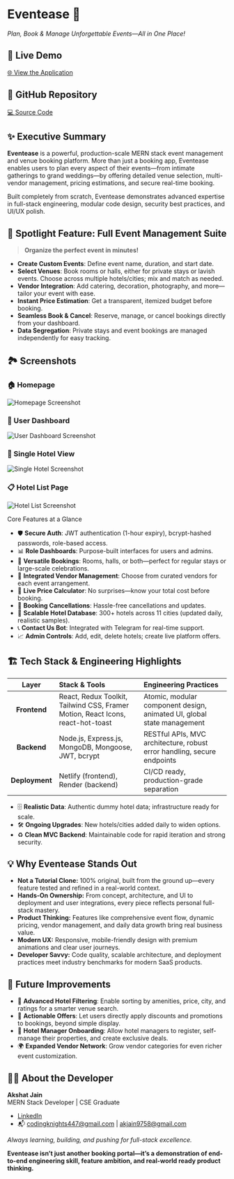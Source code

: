 # Eventease 🎉  
*Plan, Book & Manage Unforgettable Events—All in One Place!*

## 🚀 Live Demo  
[🌐 View the Application](https://eventeaseportal.netlify.app/)

## 📂 GitHub Repository  
[💻 Source Code](https://github.com/AkshatJain447/Event-Booking-Portal)

## ✨ Executive Summary

**Eventease** is a powerful, production-scale MERN stack event management and venue booking platform. More than just a booking app, Eventease enables users to plan every aspect of their events—from intimate gatherings to grand weddings—by offering detailed venue selection, multi-vendor management, pricing estimations, and secure real-time booking.  

Built completely from scratch, Eventease demonstrates advanced expertise in full-stack engineering, modular code design, security best practices, and UI/UX polish.

## 🌟 Spotlight Feature: Full Event Management Suite

> **Organize the perfect event in minutes!**

- **Create Custom Events**: Define event name, duration, and start date.
- **Select Venues**: Book rooms or halls, either for private stays or lavish events. Choose across multiple hotels/cities; mix and match as needed.
- **Vendor Integration**: Add catering, decoration, photography, and more—tailor your event with ease.
- **Instant Price Estimation**: Get a transparent, itemized budget before booking.
- **Seamless Book & Cancel**: Reserve, manage, or cancel bookings directly from your dashboard.
- **Data Segregation**: Private stays and event bookings are managed independently for easy tracking.

## 🏞️ Screenshots

### 🏠 Homepage  
![Homepage Screenshot](https://github.com/user-attachments/assets/1a85e945-8294-4b1e-b99b-8f1e35fd1402) 

### 👤 User Dashboard  
![User Dashboard Screenshot](https://github.com/user-attachments/assets/9d981278-24dc-49d2-b58a-c21e57d16984) 

### 🏨 Single Hotel View  
![Single Hotel Screenshot](https://github.com/user-attachments/assets/2446bf56-82ee-4117-bdef-24df864eab0e) 

### 📋 Hotel List Page  
![Hotel List Screenshot](https://github.com/user-attachments/assets/025dcd21-4aac-494f-a5e2-04c6f903b3fa) 

Core Features at a Glance
- 🛡️ **Secure Auth**: JWT authentication (1-hour expiry), bcrypt-hashed passwords, role-based access.
- 📊 **Role Dashboards**: Purpose-built interfaces for users and admins.
- 🏩 **Versatile Bookings**: Rooms, halls, or both—perfect for regular stays or large-scale celebrations.
- 🎪 **Integrated Vendor Management**: Choose from curated vendors for each event arrangement.
- 💸 **Live Price Calculator**: No surprises—know your total cost before booking.
- 🔄 **Booking Cancellations**: Hassle-free cancellations and updates.
- 🌆 **Scalable Hotel Database**: 300+ hotels across 11 cities (updated daily, realistic samples).
- 📞 **Contact Us Bot**: Integrated with Telegram for real-time support.
- 📈 **Admin Controls**: Add, edit, delete hotels; create live platform offers.

## 🏗️ Tech Stack & Engineering Highlights

| Layer         | Stack & Tools               | Engineering Practices                   |
|:-------------:|:---------------------------|:----------------------------------------|
| **Frontend**  | React, Redux Toolkit, Tailwind CSS, Framer Motion, React Icons, react-hot-toast | Atomic, modular component design, animated UI, global state management |
| **Backend**   | Node.js, Express.js, MongoDB, Mongoose, JWT, bcrypt         | RESTful APIs, MVC architecture, robust error handling, secure endpoints |
| **Deployment**| Netlify (frontend), Render (backend)                       | CI/CD ready, production-grade separation         |

- 🗄️ **Realistic Data**: Authentic dummy hotel data; infrastructure ready for scale.
- 🛠️ **Ongoing Upgrades**: New hotels/cities added daily to widen options.
- ♻️ **Clean MVC Backend**: Maintainable code for rapid iteration and strong security.

## 💡 Why Eventease Stands Out

- **Not a Tutorial Clone:** 100% original, built from the ground up—every feature tested and refined in a real-world context.
- **Hands-On Ownership:** From concept, architecture, and UI to deployment and user integrations, every piece reflects personal full-stack mastery.
- **Product Thinking:** Features like comprehensive event flow, dynamic pricing, vendor management, and daily data growth bring real business value.
- **Modern UX:** Responsive, mobile-friendly design with premium animations and clear user journeys.
- **Developer Savvy:** Code quality, scalable architecture, and deployment practices meet industry benchmarks for modern SaaS products.

## 🚧 Future Improvements

- 🔎 **Advanced Hotel Filtering**: Enable sorting by amenities, price, city, and ratings for a smarter venue search.
- 🎁 **Actionable Offers**: Let users directly apply discounts and promotions to bookings, beyond simple display.
- 🏨 **Hotel Manager Onboarding**: Allow hotel managers to register, self-manage their properties, and create exclusive deals.
- 🌍 **Expanded Vendor Network**: Grow vendor categories for even richer event customization.

## 👨‍💻 About the Developer

**Akshat Jain**  
MERN Stack Developer | CSE Graduate

- [LinkedIn](https://www.linkedin.com/in/akshat-jain-b016391a6/)  
- 📬 codingknights447@gmail.com | akjain9758@gmail.com

*Always learning, building, and pushing for full-stack excellence.*

**Eventease isn’t just another booking portal—it’s a demonstration of end-to-end engineering skill, feature ambition, and real-world ready product thinking.**
